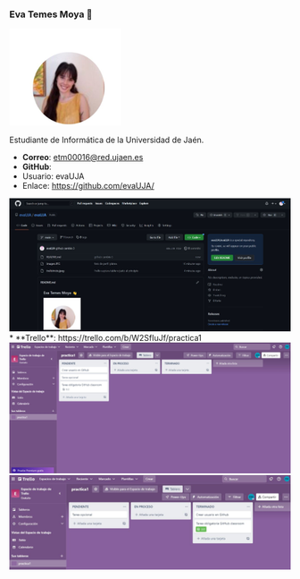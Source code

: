 ### Eva Temes Moya  👋
<img src='/imagen.JPG' width='200px'>

Estudiante de Informática de la Universidad de Jaén.
* **Correo**: etm00016@red.ujaen.es
* **GitHub**: 
*    Usuario: evaUJA
*    Enlace: https://github.com/evaUJA/
<img src='/GitHub.JPG' width='600px'>
* **Trello**: https://trello.com/b/W2SfIuJf/practica1
<img src='/trelloInicio.jpeg' width='600px'>
<img src='/trelloFinal.JPG' width='600px'>

<!--
**evaUJA/evaUJA** is a ✨ _special_ ✨ repository because its `README.md` (this file) appears on your GitHub profile.

Here are some ideas to get you started:

- 🔭 I’m currently working on ...
- 🌱 I’m currently learning ...
- 👯 I’m looking to collaborate on ...
- 🤔 I’m looking for help with ...
- 💬 Ask me about ...
- 📫 How to reach me: ...
- 😄 Pronouns: ...
- ⚡ Fun fact: ...
-->
